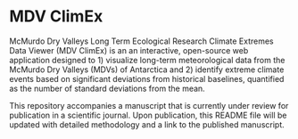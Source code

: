 # MDV ClimEx
McMurdo Dry Valleys Long Term Ecological Research Climate Extremes Data Viewer (MDV ClimEx) is an an interactive, open-source web application designed to 1) visualize long-term meteorological data from the McMurdo Dry Valleys (MDVs) of Antarctica and 2) identify extreme climate events based on significant deviations from historical baselines, quantified as the number of standard deviations from the mean. 

This repository accompanies a manuscript that is currently under review for publication in a scientific journal. Upon publication, this README file will be updated with detailed methodology and a link to the published manuscript.
